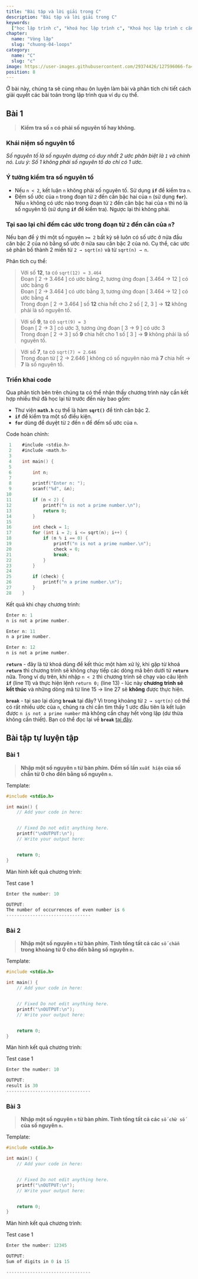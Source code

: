 ```yaml
---
title: "Bài tập và lời giải trong C"
description: "Bài tập và lời giải trong C"
keywords:
  ["học lập trình c", "khoá học lập trình c", "Khoá học lập trình c căn bản"]
chapter:
  name: "Vòng lặp"
  slug: "chuong-04-loops"
category:
  name: "C"
  slug: "c"
image: https://user-images.githubusercontent.com/29374426/127596066-fa46df01-982f-4a72-b6d1-f7d8f5c5a9b3.png
position: 8
---
```


Ở bài này, chúng ta sẽ cùng nhau ôn luyện làm bài và phân tích chi tiết cách giải quyết các bài toán trong lập trình qua ví dụ cụ thể.

## Bài 1

> **Kiểm tra số `n` có phải số nguyên tố hay không.**

### Khái niệm số nguyên tố

_Số nguyên tố là số nguyên dương có duy nhất 2 ước phân biệt là `1` và chính nó. Lưu ý: Số 1 không phải số nguyên tố do chỉ có 1 ước._

### Ý tưởng kiểm tra số nguyên tố

- Nếu `n < 2`, kết luận `n` không phải số nguyên tố. Sử dụng **`if`** để kiểm tra `n`.
- Đếm số ước của `n` trong đoạn từ `2` đến căn bậc hai của `n` (sử dụng **`for`**). Nếu `n` không có ước nào trong đoạn từ `2` đến căn bậc hai của `n` thì nó là số nguyên tố (sử dụng **`if`** để kiểm tra). Ngược lại thì không phải.

### Tại sao lại chỉ đếm các ước trong đoạn từ `2` đến căn của `n`?

Nếu bạn để ý thì một số nguyên `>= 2` bất kỳ sẽ luôn có số ước ở nửa đầu căn bậc 2 của nó bằng số ước ở nửa sau căn bậc 2 của nó. Cụ thể, các ước sẽ phân bố thành 2 miền từ `2 → sqrt(n)` và từ `sqrt(n) → n`.

Phân tích cụ thể:

> Với số **12**, ta có `sqrt(12) ≈ 3.464`  
> Đoạn [ 2 → 3.464 ] có ước bằng 2, tương ứng đoạn [ 3.464 → 12 ] có ước bằng 6  
> Đoạn [ 2 → 3.464 ] có ước bằng 3, tương ứng đoạn [ 3.464 → 12 ] có ước bằng 4  
> Trong đoạn [ 2 → 3.464 ] số **12** chia hết cho 2 số [ 2, 3 ] → **12** không phải là số nguyên tố.

> Với số **9**, ta có `sqrt(9) = 3`  
> Đoạn [ 2 → 3 ] có ước 3, tương ứng đoạn [ 3 → 9 ] có ước 3  
> Trong đoạn [ 2 → 3 ] số **9** chia hết cho 1 số [ 3 ] → **9** không phải là số nguyên tố.

> Với số **7**, ta có `sqrt(7) ≈ 2.646`  
> Trong đoạn từ [ 2 → 2.646 ] không có số nguyên nào mà **7** chia hết → **7** là số nguyên tố.

### Triển khai code

Qua phân tích bên trên chúng ta có thể nhận thấy chương trình này cần kết hợp nhiều thứ đã học lại từ trước đến này bao gồm:

- Thư viện **`math.h`** cụ thể là hàm **`sqrt()`** để tính căn bậc 2.
- **`if`** để kiểm tra một số điều kiện.
- **`for`** dùng để duyệt từ `2` đến `n` để đếm số ước của `n`.

Code hoàn chỉnh:

```c
 1    #include <stdio.h>
 2    #include <math.h>
 3
 4    int main() {
 5
 6        int n;
 7
 8        printf("Enter n: ");
 9        scanf("%d", &n);
10
11        if (n < 2) {
12            printf("n is not a prime number.\n");
13            return 0;
14        }
15
16        int check = 1;
17        for (int i = 2; i <= sqrt(n); i++) {
18            if (n % i == 0) {
19                printf("n is not a prime number.\n");
20                check = 0;
21                break;
22            }
23        }
24
25        if (check) {
26            printf("n a prime number.\n");
27        }
28    }
```

Kết quả khi chạy chương trình:

```c
Enter n: 1
n is not a prime number.
```

```c
Enter n: 11
n a prime number.
```

```c
Enter n: 12
n is not a prime number.
```

**`return`** - đây là từ khoá dùng để kết thúc một hàm xử lý, khi gặp từ khoá **`return`** thì chương trình sẽ không chạy tiếp các dòng mã bên dưới từ **`return`** nữa. Trong ví dụ trên, khi nhập `n < 2` thì chương trình sẽ chạy vào câu lệnh **`if`** (line 11) và thực hiện lệnh `return 0;` (line 13) - lúc này **chương trình sẽ kết thúc** và những dòng mã từ line 15 → line 27 sẽ **không** được thực hiện.

**`break`** - tại sao lại dùng **`break`** tại đây? Vì trong khoảng từ `2 → sqrt(n)` có thể có rất nhiều ước của `n`, chúng ra chỉ cần tìm thấy 1 ước đầu tiên là kết luận được `n is not a prime number` mà không cần chạy hết vòng lặp (dư thừa không cần thiết). Bạn có thể đọc lại về **`break`** [tại đây](http://localhost:7985/bai-viet/c/cau-lenh-break-trong-c).

## Bài tập tự luyện tập

### Bài 1

> **Nhập một số nguyên `n` từ bàn phím. Đếm số lần `xuất hiện` của số chẵn từ 0 cho đến bằng số nguyên `n`.**

Template:

```c
#include <stdio.h>

int main() {
    // Add your code in here:


    // Fixed Do not edit anything here.
    printf("\nOUTPUT:\n");
    // Write your output here:


    return 0;
}
```

Màn hình kết quả chương trình:

Test case 1

```c
Enter the number: 10

OUTPUT:
The number of occurrences of even number is 6
--------------------------------
```

### Bài 2

> **Nhập một số nguyên `n` từ bàn phím. Tính tổng tất cả các `số chẵn` trong khoảng từ 0 cho đến bằng số nguyên `n`.**

Template:

```c
#include <stdio.h>

int main() {
    // Add your code in here:


    // Fixed Do not edit anything here.
    printf("\nOUTPUT:\n");
    // Write your output here:


    return 0;
}
```

Màn hình kết quả chương trình:

Test case 1

```c
Enter the number: 10

OUTPUT:
result is 30
--------------------------------
```

### Bài 3

> **Nhập một số nguyên `n` từ bàn phím. Tính tổng tất cả các `số chữ số ` của số nguyên `n`.**

Template:

```c
#include <stdio.h>

int main() {
    // Add your code in here:


    // Fixed Do not edit anything here.
    printf("\nOUTPUT:\n");
    // Write your output here:


    return 0;
}
```

Màn hình kết quả chương trình:

Test case 1

```c
Enter the number: 12345

OUTPUT:
Sum of digits in 0 is 15

--------------------------------
```
